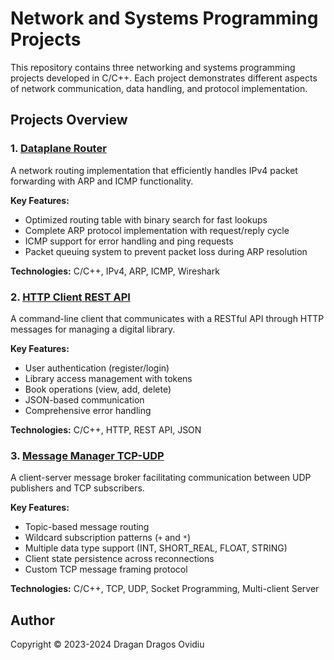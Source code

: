 # Network and Systems Programming Projects

This repository contains three networking and systems programming projects developed in C/C++. Each project demonstrates different aspects of network communication, data handling, and protocol implementation.

## Projects Overview

<!-- ### 1. [Dataplane Router](./dataplane-router/) -->
### 1. [Dataplane Router](https://github.com/dragosdragan03/Communication-Protocols/tree/main/dataplane-router)

A network routing implementation that efficiently handles IPv4 packet forwarding with ARP and ICMP functionality. 

**Key Features:**
- Optimized routing table with binary search for fast lookups
- Complete ARP protocol implementation with request/reply cycle
- ICMP support for error handling and ping requests
- Packet queuing system to prevent packet loss during ARP resolution

**Technologies:** C/C++, IPv4, ARP, ICMP, Wireshark

### 2. [HTTP Client REST API](https://github.com/dragosdragan03/Communication-Protocols/tree/main/http-client-rest-api)

A command-line client that communicates with a RESTful API through HTTP messages for managing a digital library.

**Key Features:**
- User authentication (register/login)
- Library access management with tokens
- Book operations (view, add, delete)
- JSON-based communication
- Comprehensive error handling

**Technologies:** C/C++, HTTP, REST API, JSON

### 3. [Message Manager TCP-UDP](https://github.com/dragosdragan03/Communication-Protocols/tree/main/message-manager-tcp-udp)

A client-server message broker facilitating communication between UDP publishers and TCP subscribers.

**Key Features:**
- Topic-based message routing
- Wildcard subscription patterns (`+` and `*`)
- Multiple data type support (INT, SHORT_REAL, FLOAT, STRING)
- Client state persistence across reconnections
- Custom TCP message framing protocol

**Technologies:** C/C++, TCP, UDP, Socket Programming, Multi-client Server

## Author

Copyright © 2023-2024 Dragan Dragos Ovidiu